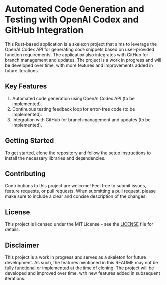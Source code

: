 # Automated Code Generation and Testing with OpenAI Codex and GitHub Integration

This Rust-based application is a skeleton project that aims to leverage the OpenAI Codex API for generating code snippets based on user-provided function requirements. The application also integrates with GitHub for branch management and updates. The project is a work in progress and will be developed over time, with more features and improvements added in future iterations.

## Key Features

1. Automated code generation using OpenAI Codex API (to be implemented).
2. Continuous testing feedback loop for error-free code (to be implemented).
3. Integration with GitHub for branch management and updates (to be implemented).

## Getting Started

To get started, clone the repository and follow the setup instructions to install the necessary libraries and dependencies.

## Contributing

Contributions to this project are welcome! Feel free to submit issues, feature requests, or pull requests. When submitting a pull request, please make sure to include a clear and concise description of the changes.

## License

This project is licensed under the MIT License - see the [LICENSE](LICENSE) file for details.

## Disclaimer

This project is a work in progress and serves as a skeleton for future development. As such, the features mentioned in this README may not be fully functional or implemented at the time of cloning. The project will be developed and improved over time, with new features added in subsequent iterations.
